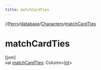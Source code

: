 ```yaml
---
title: matchCardTies
---
```

//[Perry](../../../index.html)/[database](../index.html)/[Characters](index.html)/[matchCardTies](match-card-ties.html)



# matchCardTies



[jvm]\
val [matchCardTies](match-card-ties.html): Column&lt;[Int](https://kotlinlang.org/api/latest/jvm/stdlib/kotlin/-int/index.html)&gt;





